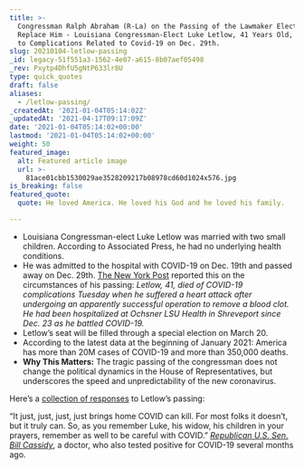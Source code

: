 ```yaml
---
title: >-
  Congressman Ralph Abraham (R-La) on the Passing of the Lawmaker Elected to
  Replace Him - Louisiana Congressman-Elect Luke Letlow, 41 Years Old, Died Due
  to Complications Related to Covid-19 on Dec. 29th.
slug: 20210104-letlow-passing
_id: legacy-51f551a3-1562-4e07-a615-8b07aef05498
_rev: Pxytp4DhfU5gNtP633lr8U
type: quick_quotes
draft: false
aliases:
  - /letlow-passing/
_createdAt: '2021-01-04T05:14:02Z'
_updatedAt: '2021-04-17T09:17:09Z'
date: '2021-01-04T05:14:02+00:00'
lastmod: '2021-01-04T05:14:02+00:00'
weight: 50
featured_image:
  alt: Featured article image
  url: >-
    81ace01cbb1530029ae3528209217b08978cd60d1024x576.jpg
is_breaking: false
featured_quote:
  quote: He loved America. He loved his God and he loved his family.

---
```

* Louisiana Congressman-elect Luke Letlow was married with two small children. According to Associated Press, he had no underlying health conditions.
* He was admitted to the hospital with COVID-19 on Dec. 19th and passed away on Dec. 29th. [The New York Post](https://nypost.com/2021/01/02/congressman-elect-luke-letlow-41-mourned-after-covid-19-death/) reported this on the circumstances of his passing: _Letlow, 41, died of COVID-19 complications Tuesday when he suffered a heart attack after undergoing an apparently successful operation to remove a blood clot. He had been hospitalized at Ochsner LSU Health in Shreveport since Dec. 23 as he battled COVID-19._
* Letlow’s seat will be filled through a special election on March 20.
* According to the latest data at the beginning of January 2021: America has more than 20M cases of COVID-19 and more than 350,000 deaths.
* **Why This Matters:** The tragic passing of the congressman does not change the political dynamics in the House of Representatives, but underscores the speed and unpredictability of the new coronavirus.

Here’s a [collection of responses](https://www.wtvy.com/2021/01/02/louisiana-congressman-elect-luke-letlow-dies-after-being-hospitalized-with-coronavirus/) to Letlow’s passing:

“It just, just, just, just brings home COVID can kill. For most folks it doesn’t, but it truly can. So, as you remember Luke, his widow, his children in your prayers, remember as well to be careful with COVID.” [_Republican U.S. Sen. Bill Cassidy_](https://apnews.com/article/louisiana-coronavirus-pandemic-shreveport-bd0de82f39d856ef262f81fd66dec1d8), a doctor, who also tested positive for COVID-19 several months ago.
